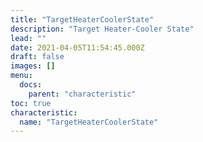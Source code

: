 ```yaml
---
title: "TargetHeaterCoolerState"
description: "Target Heater-Cooler State"
lead: ""
date: 2021-04-05T11:54:45.000Z
draft: false
images: []
menu:
  docs:
    parent: "characteristic"
toc: true
characteristic:
  name: "TargetHeaterCoolerState"
---
```

